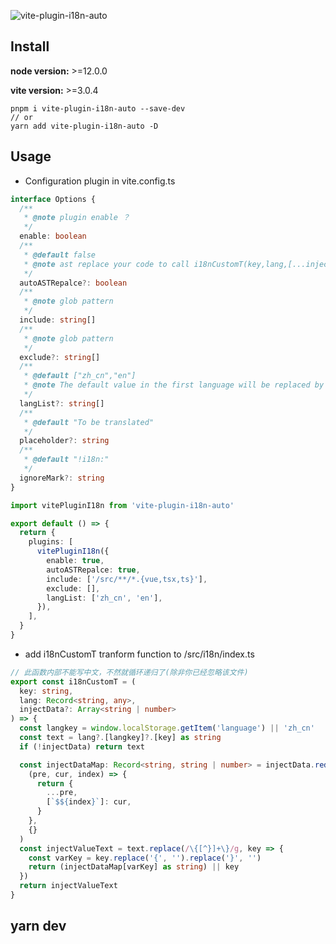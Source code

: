![vite-plugin-i18n-auto](https://cdn200.oss-cn-hangzhou.aliyuncs.com/md/vite-plugin-i18n-auto.png)



## Install

**node version:** >=12.0.0

**vite version:** >=3.0.4

```
pnpm i vite-plugin-i18n-auto --save-dev
// or
yarn add vite-plugin-i18n-auto -D
```

## Usage

- Configuration plugin in vite.config.ts

```ts
interface Options {
  /**
   * @note plugin enable ？
   */
  enable: boolean
  /**
   * @default false
   * @note ast replace your code to call i18nCustomT(key,lang,[...injectData])
   */
  autoASTRepalce?: boolean
  /**
   * @note glob pattern
   */
  include: string[]
  /**
   * @note glob pattern
   */
  exclude?: string[]
  /**
   * @default ["zh_cn","en"]
   * @note The default value in the first language will be replaced by the key
   */
  langList?: string[]
  /**
   * @default "To be translated"
   */
  placeholder?: string
  /**
   * @default "!i18n:"
   */
  ignoreMark?: string
}
```

```ts
import vitePluginI18n from 'vite-plugin-i18n-auto'

export default () => {
  return {
    plugins: [
      vitePluginI18n({
        enable: true,
        autoASTRepalce: true,
        include: ['/src/**/*.{vue,tsx,ts}'],
        exclude: [],
        langList: ['zh_cn', 'en'],
      }),
    ],
  }
}
```

- add i18nCustomT tranform function to /src/i18n/index.ts

```ts
// 此函数内部不能写中文，不然就循环递归了(除非你已经忽略该文件)
export const i18nCustomT = (
  key: string,
  lang: Record<string, any>,
  injectData?: Array<string | number>
) => {
  const langkey = window.localStorage.getItem('language') || 'zh_cn'
  const text = lang?.[langkey]?.[key] as string
  if (!injectData) return text

  const injectDataMap: Record<string, string | number> = injectData.reduce(
    (pre, cur, index) => {
      return {
        ...pre,
        [`$${index}`]: cur,
      }
    },
    {}
  )
  const injectValueText = text.replace(/\{[^}]+\}/g, key => {
    const varKey = key.replace('{', '').replace('}', '')
    return (injectDataMap[varKey] as string) || key
  })
  return injectValueText
}
```

## yarn dev

